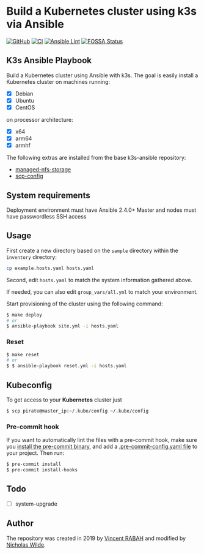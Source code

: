 # Build a Kubernetes cluster using k3s via Ansible
[![GitHub](https://img.shields.io/github/license/nicholaswilde/k3s-ansible)](./LICENSE.md)
[![CI](https://github.com/nicholaswilde/k3s-ansible/workflows/CI/badge.svg?branch=master)](https://github.com/nicholaswilde/k3s-ansible/actions?query=workflow%3ACI)
[![Ansible Lint](https://github.com/nicholaswilde/k3s-ansible/workflows/Ansible%20Lint/badge.svg?branch=master)](https://github.com/nicholaswilde/k3s-ansible/actions?query=workflow%3A%22Ansible+Lint%22)
[![FOSSA Status](https://app.fossa.com/api/projects/git%2Bgithub.com%2Fnicholaswilde%2Fk3s-ansible.svg?type=shield)](https://app.fossa.com/projects/git%2Bgithub.com%2Fnicholaswilde%2Fk3s-ansible?ref=badge_shield)

## K3s Ansible Playbook

Build a Kubernetes cluster using Ansible with k3s. The goal is easily install a Kubernetes cluster on machines running:

- [X] Debian
- [X] Ubuntu
- [X] CentOS

on processor architecture:

- [X] x64
- [X] arm64
- [X] armhf

The following extras are installed from the base k3s-ansible repository:
- [managed-nfs-storage]()
- [scp-config]()

## System requirements

Deployment environment must have Ansible 2.4.0+
Master and nodes must have passwordless SSH access

## Usage

First create a new directory based on the `sample` directory within the `inventory` directory:

```bash
cp example.hosts.yaml hosts.yaml
```

Second, edit `hosts.yaml` to match the system information gathered above.

If needed, you can also edit `group_vars/all.yml` to match your environment.

Start provisioning of the cluster using the following command:

```bash
$ make deploy
# or
$ ansible-playbook site.yml -i hosts.yaml
```

### Reset

```bash
$ make reset
# or
$ $ ansible-playbook reset.yml -i hosts.yaml
```

## Kubeconfig

To get access to your **Kubernetes** cluster just

```bash
$ scp pirate@master_ip:~/.kube/config ~/.kube/config
```

### Pre-commit hook

If you want to automatically lint the files with a pre-commit hook, make sure you
[install the pre-commit binary](https://pre-commit.com/#install), and add a [.pre-commit-config.yaml file](./.pre-commit-config.yaml)
to your project. Then run:

```bash
$ pre-commit install
$ pre-commit install-hooks
```

## Todo

- [ ] system-upgrade

## Author

The repository was created in 2019 by [Vincent RABAH](https://github.com/itwars) and modified by [Nicholas Wilde](https://about.me/nicholas.wilde).

